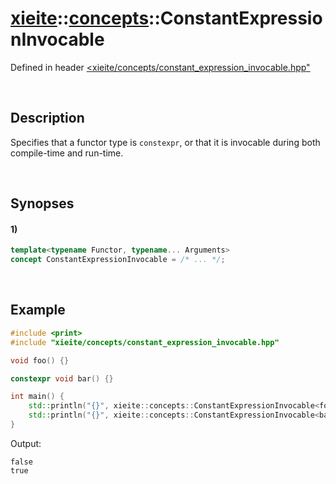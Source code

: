 # [xieite](../../xieite.md)\:\:[concepts](../../concepts.md)\:\:ConstantExpressionInvocable
Defined in header [<xieite/concepts/constant_expression_invocable.hpp"](../../../include/xieite/concepts/constant_expression_invocable.hpp)

&nbsp;

## Description
Specifies that a functor type is `constexpr`, or that it is invocable during both compile-time and run-time.

&nbsp;

## Synopses
#### 1)
```cpp
template<typename Functor, typename... Arguments>
concept ConstantExpressionInvocable = /* ... */;
```

&nbsp;

## Example
```cpp
#include <print>
#include "xieite/concepts/constant_expression_invocable.hpp"

void foo() {}

constexpr void bar() {}

int main() {
    std::println("{}", xieite::concepts::ConstantExpressionInvocable<foo>);
    std::println("{}", xieite::concepts::ConstantExpressionInvocable<bar>);
}
```
Output:
```
false
true
```
